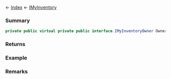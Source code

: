 ← [Index](Api-Index) ← [IMyInventory](VRage.Game.ModAPI.Ingame.IMyInventory)

### Summary

```csharp
private public virtual private public interface.IMyInventoryOwner Owner { ; }
```

### Returns

### Example

### Remarks

